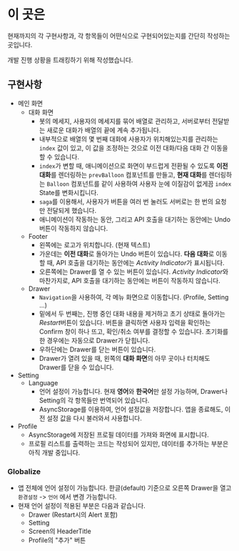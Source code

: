 # 이 곳은

현재까지의 각 구현사항과, 각 항목들이 어떤식으로 구현되어있는지를 간단히 작성하는 곳입니다.

개발 진행 상황을 트래킹하기 위해 작성했습니다.

## 구현사항

- 메인 화면
  - 대화 화면
    - 봇의 메세지, 사용자의 메세지를 묶어 배열로 관리하고, 서버로부터 전달받는 새로운 대화가 배열의 끝에 계속 추가됩니다.
    - 내부적으로 배열의 몇 번째 대화에 사용자가 위치해있는지를 관리하는 `index` 값이 있고, 이 값을 조정하는 것으로 이전 대화/다음 대화 간 이동을 할 수 있습니다.
    - `index`가 변할 때, 애니메이션으로 화면이 부드럽게 전환될 수 있도록 **이전 대화**를 렌더링하는 `prevBalloon` 컴포넌트를 만들고, **현재 대화**를 렌더링하는 `Balloon` 컴포넌트를 같이 사용하여 사용자 눈에 이질감이 없게끔 `index` State를 변화시킵니다.
    - `saga`를 이용해서, 사용자가 버튼을 여러 번 눌러도 서버로는 한 번의 요청만 전달되게 했습니다.
    - 애니메이션이 작동하는 동안, 그리고 API 호출을 대기하는 동안에는 Undo버튼이 작동하지 않습니다.
  - Footer
    - 왼쪽에는 로고가 위치합니다. (현재 텍스트)
    - 가운데는 **이전 대화**로 돌아가는 Undo 버튼이 있습니다.
      **다음 대화**로 이동할 때, API 호출을 대기하는 동안에는 *Activity Indicator*가 표시됩니다.
    - 오른쪽에는 Drawer를 열 수 있는 버튼이 있습니다. *Activity Indicator*와 마찬가지로, API 호출을 대기하는 동안에는 버튼이 작동하지 않습니다.
  - Drawer
    - `Navigation`을 사용하여, 각 메뉴 화면으로 이동합니다. (Profile, Setting ...)
    - 밑에서 두 번째는, 진행 중인 대화 내용을 제거하고 초기 상태로 돌아가는 *Restart*버튼이 있습니다.
      버튼을 클릭하면 사용자 입력을 확인하는 Confirm 창이 하나 뜨고, 확인/취소 여부를 결정할 수 있습니다.
      초기화를 한 경우에는 자동으로 Drawer가 닫힙니다.
    - 우하단에는 Drawer를 닫는 버튼이 있습니다.
    - Drawer가 열려 있을 때, 왼쪽의 **대화 화면**의 아무 곳이나 터치해도 Drawer를 닫을 수 있습니다.
- Setting
  - Language
    - 언어 설정이 가능합니다. 현재 **영어**와 **한국어**만 설정 가능하며, Drawer나 Setting의 각 항목들만 번역되어 있습니다.
    - AsyncStorage를 이용하여, 언어 설정값을 저장합니다. 앱을 종료해도, 이전 설정 값을 다시 불러와서 사용합니다.
- Profile
  - AsyncStorage에 저장된 프로필 데이터를 가져와 화면에 표시합니다.
  - 프로필 리스트를 출력하는 코드는 작성되어 있지만, 데이터를 추가하는 부분은 아직 개발 중입니다.

### Globalize

- 앱 전체에 언어 설정이 가능합니다. 한글(default) 기준으로 오른쪽 Drawer을 열고 `환경설정` -> `언어` 에서 변경 가능합니다.
- 현재 언어 설정이 적용된 부분은 다음과 같습니다.
  - Drawer (Restart시의 Alert 포함)
  - Setting
  - Screen의 HeaderTitle
  - Profile의 "추가" 버튼
